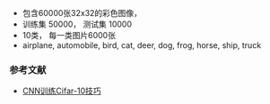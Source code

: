 * 包含60000张32x32的彩色图像， 
* 训练集 50000， 测试集 10000
* 10类， 每一类图片6000张
* airplane, automobile, bird, cat, deer, dog, frog, horse, ship, truck

### 参考文献

* [CNN训练Cifar-10技巧](http://www.cnblogs.com/neopenx/p/4480701.html)
